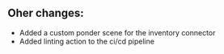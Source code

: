 ## Oher changes:
- Added a custom ponder scene for the inventory connector
- Added linting action to the ci/cd pipeline